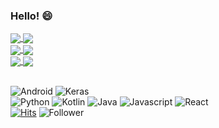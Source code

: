 ### Hello! 😄
<a href="https://github.com/bearhunter49">
  <img align="center" src="https://github-readme-stats.vercel.app/api?username=bearhunter49&count_private=true&theme=vue&show_icons=true" />
</a>
<a href="https://github.com/bearhunter49">
  <img align="center" src="https://github-readme-stats.vercel.app/api/top-langs/?username=bearhunter49&exclude_repo=2020spring_41class_team4,android-kotlin-fundamentals-starter-apps&theme=vue&layout=compact&hide=C,jupyter notebook,C%2B%2B" />
</a>

<br>

<a href="https://github.com/bearhunter49/DNBN">
  <img align="center" src="https://github-readme-stats.vercel.app/api/pin/?username=bearhunter49&repo=DNBN&theme=buefy" />
</a>
<a href="https://github.com/bearhunter49/DNBN_lambda">
  <img align="center" src="https://github-readme-stats.vercel.app/api/pin/?username=bearhunter49&repo=DNBN_lambda&theme=buefy" />
</a>
<br>
<a href="https://github.com/bearhunter49/GAN_ambient_noise">
  <img align="center" src="https://github-readme-stats.vercel.app/api/pin/?username=bearhunter49&repo=GAN_ambient_noise&theme=buefy" />
</a>
<a href="https://github.com/bearhunter49/SKKU_FOOD">
  <img align="center" src="https://github-readme-stats.vercel.app/api/pin/?username=bearhunter49&repo=SKKU_FOOD&theme=buefy" />
</a>

<br>
<br>

![Android](https://img.shields.io/badge/Android-3DDC84?style=for-the-badge&logo=android&logoColor=black)
![Keras](https://img.shields.io/badge/Keras-D00000?style=for-the-badge&logo=keras&logoColor=white)
<br>
![Python](https://img.shields.io/badge/Python-3776AB?style=for-the-badge&logo=python&logoColor=white)
![Kotlin](https://img.shields.io/badge/Kotlin-0095D5?style=for-the-badge&logo=kotlin&logoColor=white)
![Java](https://img.shields.io/badge/Java-007396?style=for-the-badge&logo=java&logoColor=white)
![Javascript](https://img.shields.io/badge/Javascript-F7DF1E?style=for-the-badge&logo=javascript&logoColor=black)
![React](https://img.shields.io/badge/React-61DAFB?style=for-the-badge&logo=react&logoColor=black)
<br>
[![Hits](https://hits.seeyoufarm.com/api/count/incr/badge.svg?url=https%3A%2F%2Fgithub.com%2Fbearhunter49&count_bg=%2379C83D&title_bg=%23555555&icon=android.svg&icon_color=%2320F300&title=hits&edge_flat=false)](https://hits.seeyoufarm.com)
![Follower](https://img.shields.io/github/followers/bearhunter49?label=Follow&style=social)

<!--
**BearHunter49/BearHunter49** is a ✨ _special_ ✨ repository because its `README.md` (this file) appears on your GitHub profile.

Here are some ideas to get you started:

- 🔭 I’m currently working on ...
- 🌱 I’m currently learning ...
- 👯 I’m looking to collaborate on ...
- 🤔 I’m looking for help with ...
- 💬 Ask me about ...
- 📫 How to reach me: ...
- 😄 Pronouns: ...
- ⚡ Fun fact: ...
👋
-->
